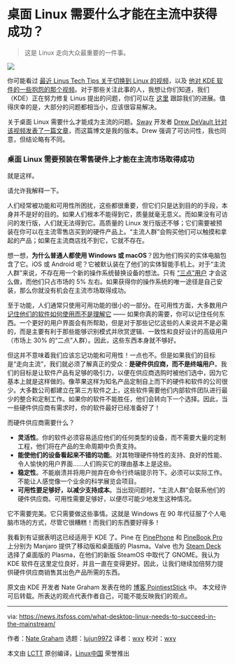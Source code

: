 [#]: subject: "What Desktop Linux Needs to Succeed in the Mainstream"
[#]: via: "https://news.itsfoss.com/what-desktop-linux-needs-to-succeed-in-the-mainstream/"
[#]: author: "Community https://news.itsfoss.com/author/team/"
[#]: collector: "lujun9972"
[#]: translator: "wxy"
[#]: reviewer: " "
[#]: publisher: " "
[#]: url: " "

桌面 Linux 需要什么才能在主流中获得成功？
======

> 这是 Linux 走向大众最重要的一件事。

![](https://i0.wp.com/news.itsfoss.com/wp-content/uploads/2021/12/penguin-laptop.png?w=1200&ssl=1)

你可能看过 [最近 Linus Tech Tips 关于切换到 Linux 的视频][1]，以及 [他对 KDE 软件的一些抱怨的那个视频][2]。对于那些关注此事的人，我想让你们知道，我们（KDE）正在努力修复 Linus 提出的问题，你们可以在 [这里][3] 跟踪我们的进展。值得庆幸的是，大部分的问题都相当小，应该很容易解决。

关于桌面 Linux 需要什么才能成为主流的问题。[Sway][4] 开发者 [Drew DeVault 针对该视频发表了一篇文章][5]，而这篇博文是我的版本。Drew 强调了可访问性，我也同意，但结论略有不同。

### 桌面 Linux 需要预装在零售硬件上才能在主流市场取得成功

就是这样。

请允许我解释一下。

人们经常被功能和可用性所困扰，这些都很重要，但它们只是达到目的的手段，本身并不是好的目的。如果人们根本不能得到它，质量就毫无意义。而如果没有可访问的发行版，人们就无法得到它。高质量的 Linux 发行版还不够；它们需要被预装在你可以在主流零售店买到的硬件产品上。“主流人群”会购买他们可以触摸和拿起的产品；如果在主流商店找不到它，它就不存在。

想一想，**为什么普通人都使用 Windows 或 macOS**？因为他们购买的实体电脑包含了它。iOS 或 Android 呢？它被默认装在了他们的实体智能手机上。对于“主流人群”来说，不存在用一个新的操作系统替换设备的想法。只有 [“三点”用户][6] 才会这么做，而他们只占市场的 5% 左右。如果获得你的操作系统的唯一途径是自己安装，那么你就没有机会在主流市场取得成功。

至于功能，人们通常只使用可用功能的很小的一部分。在可用性方面，大多数用户 [记住他们的软件如何使用而不是理解它][7] —— 如果你真的需要，你可以记住任何东西。一个更好的用户界面会有所帮助，但是对于那些记忆这些的人来说并不是必需的，而是主要有利于那些能够识别模式并欣赏逻辑、一致性和良好设计的高级用户（市场上 30% 的“二点”人群）。因此，这些东西本身就不够好。

但这并不意味着我们应该忘记功能和可用性！一点也不。但是如果我们的目标是“走向主流”，我们就必须了解真正的受众：**是硬件供应商，而不是终端用户**。我们的目标是让软件产品有足够的吸引力，以便在供应商选购时被他们选中，因为它基本上就是这样做的。像苹果这样为知名产品定制自上而下的硬件和软件的公司很少。大多数公司都建立在第三方软件之上，这些软件需要他们内部软件团队进行最少的整合和定制工作。如果你的软件不能胜任，他们会转向下一个选择。因此，当一些硬件供应商有需求时，你的软件最好已经准备好了！

而硬件供应商需要什么？

  * **灵活性**。你的软件必须容易适应他们的任何类型的设备，而不需要大量的定制工程，他们将在产品的生命周期中负责支持。
  * **能使他们的设备看起来不错的功能**。对其物理硬件特性的支持、良好的性能、令人愉快的用户界面……人们购买它的理由基本上是这些。
  * **稳定性**。不能崩溃并将用户抛弃在命令行终端提示符下。必须可以实际工作。不能让人感觉像一个业余的科学展览会项目。
  * **可用性要足够好，以减少支持成本**。当出现问题时，“主流人群”会联系他们的硬件供应商。可用性需要足够好，以便尽可能少地发生这种情况。

它不需要完美。它只需要做这些事情。这就是 Windows 在 90 年代征服了个人电脑市场的方式，尽管它很糟糕！而我们的东西要好得多！

我看到有证据表明这已经适用于 KDE 了。Pine 在 [PinePhone][8] 和 [PineBook Pro][9] 上分别为 Manjaro 提供了移动版和桌面版的 Plasma。Valve 也为 [Steam Deck][10] 选择了桌面版的 Plasma，在他们的新版 SteamOS 中取代了 GNOME。我认为 KDE 软件在这里定位良好，并且一直在变得更好。因此，让我们继续加倍努力提供硬件供应商销售其出色产品所需的东西。

原文由 KDE 开发者 Nate Graham 发表在他的 [博客 PointiestStick][11] 中。 本文经许可后转载。所表达的观点代表作者自己，可能不能反映我们的观点。

--------------------------------------------------------------------------------

via: https://news.itsfoss.com/what-desktop-linux-needs-to-succeed-in-the-mainstream/

作者：[Nate Graham][11]
选题：[lujun9972][b]
译者：[wxy](https://github.com/wxy)
校对：[wxy](https://github.com/wxy)

本文由 [LCTT](https://github.com/LCTT/TranslateProject) 原创编译，[Linux中国](https://linux.cn/) 荣誉推出

[a]: https://news.itsfoss.com/author/team/
[b]: https://github.com/lujun9972
[1]: https://linux.cn/article-14053-1.html
[2]: https://www.youtube.com/watch?v=TtsglXhbxno&list=PL8mG-RkN2uTyhe6fxWpnsHv53Y1I-K3yu&index=3
[3]: https://invent.kde.org/teams/usability/issue-board/-/boards/7723
[4]: https://swaywm.org/
[5]: https://drewdevault.com/2021/12/05/What-desktop-Linux-needs.html
[6]: https://pointieststick.com/2021/11/29/who-is-the-target-user
[7]: https://pointieststick.com/2021/11/30/more-about-those-zero-dot-users/
[8]: https://www.pine64.org/pinephone/
[9]: https://www.pine64.org/pinebook-pro/
[10]: https://www.steamdeck.com/
[11]: https://pointieststick.com/2021/12/09/what-desktop-linux-needs-to-succeed-in-the-mainstream/
